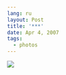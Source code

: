 ```yaml
---
lang: ru
layout: Post
title: '***'
date: Apr 4, 2007
tags:
  - photos
---
```


![](http://wow.sapegin.me/3G2O0C3q1144/Sapegin-Artem-20D-2007-04-01-288-8891.jpg)
